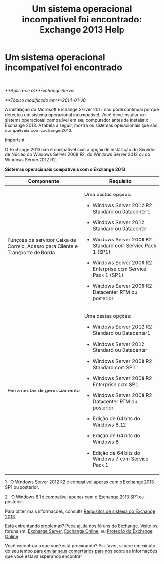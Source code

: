 ﻿---
title: 'Um sistema operacional incompatível foi encontrado: Exchange 2013 Help'
TOCTitle: Um sistema operacional incompatível foi encontrado
ms:assetid: a3a948d9-4991-4088-9013-0a4c944295e4
ms:mtpsurl: https://technet.microsoft.com/pt-br/library/ms.exch.setupreadiness.validosversion(v=EXCHG.150)
ms:contentKeyID: 50486289
ms.date: 05/22/2018
mtps_version: v=EXCHG.150
ms.translationtype: MT
---

# Um sistema operacional incompatível foi encontrado

 

_**Aplica-se a:**Exchange Server_

_**Tópico modificado em:**2014-01-30_

A instalação do Microsoft Exchange Server 2013 não pode continuar porque detectou um sistema operacional incompatível. Você deve instalar um sistema operacional compatível em seu computador antes de instalar o Exchange 2013. A tabela a seguir, mostra os sistemas operacionais que são compatíveis com Exchange 2013.


> [!IMPORTANT]
> O Exchange 2013 não é compatível com a opção de instalação do Servidor de Núcleo do Windows Server 2008 R2, do Windows Server 2012 ou do Windows Server 2012 R2.



**Sistemas operacionais compatíveis com o Exchange 2013**


<table>
<colgroup>
<col style="width: 50%" />
<col style="width: 50%" />
</colgroup>
<thead>
<tr class="header">
<th>Componente</th>
<th>Requisito</th>
</tr>
</thead>
<tbody>
<tr class="odd">
<td><p>Funções de servidor Caixa de Correio, Acesso para Cliente e Transporte de Borda</p></td>
<td><p>Uma destas opções:</p>
<ul>
<li><p>Windows Server 2012 R2 Standard ou Datacenter1</p></li>
<li><p>Windows Server 2012 Standard ou Datacenter</p></li>
<li><p>Windows Server 2008 R2 Standard com Service Pack 1 (SP1)</p></li>
<li><p>Windows Server 2008 R2 Enterprise com Service Pack 1 (SP1)</p></li>
<li><p>Windows Server 2008 R2 Datacenter RTM ou posterior</p></li>
</ul></td>
</tr>
<tr class="even">
<td><p>Ferramentas de gerenciamento</p></td>
<td><p>Uma destas opções:</p>
<ul>
<li><p>Windows Server 2012 R2 Standard ou Datacenter1</p></li>
<li><p>Windows Server 2012 Standard ou Datacenter</p></li>
<li><p>Windows Server 2008 R2 Standard com SP1</p></li>
<li><p>Windows Server 2008 R2 Enterprise com SP1</p></li>
<li><p>Windows Server 2008 R2 Datacenter RTM ou posterior</p></li>
<li><p>Edição de 64 bits do Windows 8.12</p></li>
<li><p>Edição de 64 bits do Windows 8</p></li>
<li><p>Edição de 64 bits do Windows 7 com Service Pack 1</p></li>
</ul></td>
</tr>
</tbody>
</table>


1   O Windows Server 2012 R2 é compatível apenas com o Exchange 2013 SP1 ou posterior.

2   O Windows 8.1 é compatível apenas com o Exchange 2013 SP1 ou posterior.

Para obter mais informações, consulte [Requisitos de sistema do Exchange 2013](exchange-2013-system-requirements-exchange-2013-help.md).

Está enfrentando problemas? Peça ajuda nos fóruns do Exchange. Visite os fóruns em: [Exchange Server](https://go.microsoft.com/fwlink/p/?linkid=60612), [Exchange Online](https://go.microsoft.com/fwlink/p/?linkid=267542), ou [Proteção do Exchange Online](https://go.microsoft.com/fwlink/p/?linkid=285351).

Você encontrou o que você está procurando? Por favor, separe um minuto do seu tempo para [enviar seus comentários para nós](mailto:exsetuphelpfeedback@microsoft.com?subject=exchange%202013%20setup%20help%20feedback) sobre as informações que você estava esperando encontrar.

